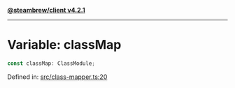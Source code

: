 [**@steambrew/client v4.2.1**](../README.md)

***

# Variable: classMap

```ts
const classMap: ClassModule;
```

Defined in: [src/class-mapper.ts:20](https://github.com/SteamClientHomebrew/SDK/blob/main/typescript-packages/client/src/class-mapper.ts#L20)
